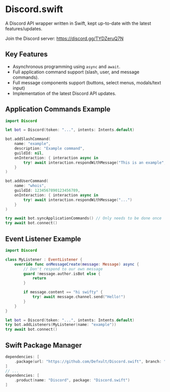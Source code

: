 # Discord.swift
A Discord API wrapper written in Swift, kept up-to-date with the latest features/updates.

Join the Discord server: https://discord.gg/TYDZeruQ7N

## Key Features
- Asynchronous programming using `async` and `await`.
- Full application command support (slash, user, and message commands).
- Full message components support (buttons, select menus, modals/text input)
- Implementation of the latest Discord API updates.

## Application Commands Example
```swift
import Discord

let bot = Discord(token: "...", intents: Intents.default)

bot.addSlashCommand(
    name: "example",
    description: "Example command",
    guildId: nil,
    onInteraction: { interaction async in
        try! await interaction.respondWithMessage("This is an example", ephemeral: true)
    }
)

bot.addUserCommand(
    name: "whois",
    guildId: 1234567890123456789,
    onInteraction: { interaction async in
        try! await interaction.respondWithMessage("...")
    }
)

try await bot.syncApplicationCommands() // Only needs to be done once
try await bot.connect()
```

## Event Listener Example
```swift
import Discord

class MyListener : EventListener {
    override func onMessageCreate(message: Message) async {
        // Don't respond to our own message
        guard !message.author.isBot else {
            return
        }

        if message.content == "hi swifty" {
            try! await message.channel.send("Hello!")
        }
    }
}

let bot = Discord(token: "...", intents: Intents.default)
try bot.addListeners(MyListener(name: "example"))
try await bot.connect()
```
## Swift Package Manager
```swift
dependencies: [
    .package(url: "https://github.com/Defxult/Discord.swift", branch: "main")
]
// ...
dependencies: [
    .product(name: "Discord", package: "Discord.swift")
]
```
